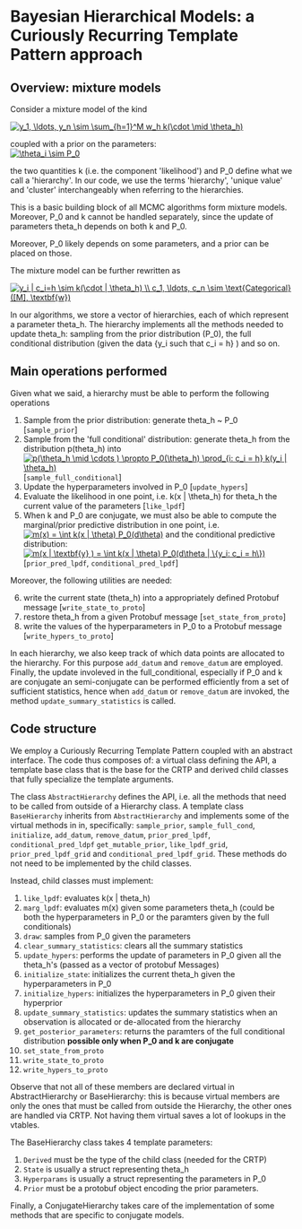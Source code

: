 # Bayesian Hierarchical Models: a Curiously Recurring Template Pattern approach

## Overview: mixture models

Consider a mixture model of the kind

<a href="https://www.codecogs.com/eqnedit.php?latex=y_1,&space;\ldots,&space;y_n&space;\sim&space;\sum_{h=1}^M&space;w_h&space;k(\cdot&space;\mid&space;\theta_h)" target="_blank"><img src="https://latex.codecogs.com/gif.latex?y_1,&space;\ldots,&space;y_n&space;\sim&space;\sum_{h=1}^M&space;w_h&space;k(\cdot&space;\mid&space;\theta_h)" title="y_1, \ldots, y_n \sim \sum_{h=1}^M w_h k(\cdot \mid \theta_h)" /></a>

coupled with a prior on the parameters:  
<a href="https://www.codecogs.com/eqnedit.php?latex=\theta_i&space;\sim&space;P_0" target="_blank"><img src="https://latex.codecogs.com/gif.latex?\theta_i&space;\sim&space;P_0" title="\theta_i \sim P_0" /></a>

the two quantities k (i.e. the component 'likelihood')  and P_0 define what we call a 'hierarchy'.
In our code, we use the terms 'hierarchy', 'unique value' and 'cluster' interchangeably 
when referring to the hierarchies.

This is a basic building block of all MCMC algorithms form mixture models. Moreover, P_0 and k cannot be handled separately, since the update of parameters theta_h depends on both k and P_0.

Moreover, P_0 likely depends on some parameters, and a prior can be placed on those.

The mixture model can be further rewritten as 

<a href="https://www.codecogs.com/eqnedit.php?latex=y_i&space;|&space;c_i=h&space;\sim&space;k(\cdot&space;|&space;\theta_h)&space;\\&space;c_1,&space;\ldots,&space;c_n&space;\sim&space;\text{Categorical}([M],&space;\textbf{w})" target="_blank"><img src="https://latex.codecogs.com/gif.latex?y_i&space;|&space;c_i=h&space;\sim&space;k(\cdot&space;|&space;\theta_h)&space;\\&space;c_1,&space;\ldots,&space;c_n&space;\sim&space;\text{Categorical}([M],&space;\textbf{w})" title="y_i | c_i=h \sim k(\cdot | \theta_h) \\ c_1, \ldots, c_n \sim \text{Categorical}([M], \textbf{w})" /></a>

In our algorithms, we store a vector of hierarchies, each of which represent a parameter theta_h.
The hierarchy implements all the methods needed to update theta_h: sampling from the prior distribution (P_0), the full conditional distribution (given the data {y_i such that c_i = h} ) and so on.


## Main operations performed

Given what we said, a hierarchy must be able to perform the following operations

1. Sample from the prior distribution: generate theta_h ~ P_0 [`sample_prior`]
2. Sample from the 'full conditional' distribution: generate theta_h from the distribution 
p(theta_h)  into<a href="https://www.codecogs.com/eqnedit.php?latex=p(\theta_h&space;\mid&space;\cdots&space;)&space;\propto&space;P_0(\theta_h)&space;\prod_{i:&space;c_i&space;=&space;h}&space;k(y_i&space;|&space;\theta_h)" target="_blank"><img src="https://latex.codecogs.com/gif.latex?p(\theta_h&space;\mid&space;\cdots&space;)&space;\propto&space;P_0(\theta_h)&space;\prod_{i:&space;c_i&space;=&space;h}&space;k(y_i&space;|&space;\theta_h)" title="p(\theta_h \mid \cdots ) \propto P_0(\theta_h) \prod_{i: c_i = h} k(y_i | \theta_h)" /></a>
[`sample_full_conditional`]
3. Update the hyperparameters involved in P_0 [`update_hypers`]
4. Evaluate the likelihood in one point, i.e. k(x | \theta_h) for theta_h the current value of the parameters [`like_lpdf`]
5. When k and P_0 are conjugate, we must also be able to compute the marginal/prior predictive distribution in one point, i.e. 
<a href="https://www.codecogs.com/eqnedit.php?latex=m(x)&space;=&space;\int&space;k(x&space;|&space;\theta)&space;P_0(d\theta)" target="_blank"><img src="https://latex.codecogs.com/gif.latex?m(x)&space;=&space;\int&space;k(x&space;|&space;\theta)&space;P_0(d\theta)" title="m(x) = \int k(x | \theta) P_0(d\theta)" /></a>
and the conditional predictive distribution: 
<a href="https://www.codecogs.com/eqnedit.php?latex=m(x&space;|&space;\textbf{y}&space;)&space;=&space;\int&space;k(x&space;|&space;\theta)&space;P_0(d\theta&space;|&space;\{y_i:&space;c_i&space;=&space;h\})" target="_blank"><img src="https://latex.codecogs.com/gif.latex?m(x&space;|&space;\textbf{y}&space;)&space;=&space;\int&space;k(x&space;|&space;\theta)&space;P_0(d\theta&space;|&space;\{y_i:&space;c_i&space;=&space;h\})" title="m(x | \textbf{y} ) = \int k(x | \theta) P_0(d\theta | \{y_i: c_i = h\})" /></a>
[`prior_pred_lpdf`, `conditional_pred_lpdf`]

Moreover, the following utilities are needed:

6. write the current state (theta_h) into a appropriately defined Protobuf message [`write_state_to_proto`]
7. restore theta_h from a given Protobuf message [`set_state_from_proto`]
8. write the values of the hyperparameters in P_0 to a Protobuf message [`write_hypers_to_proto`]

In each hierarchy, we also keep track of which data points are allocated to the hierarchy. 
For this purpose `add_datum` and `remove_datum` are employed.
Finally, the update involeved in the full_conditional, especially if P_0 and k are conjugate an semi-conjugate can be performed efficiently from a set of sufficient statistics, hence when `add_datum` or `remove_datum` are invoked, the method `update_summary_statistics` is called.


## Code structure

We employ a Curiously Recurring Template Pattern coupled with an abstract interface. 
The code thus composes of: a virtual class defining the API, a template base class that is the base for the CRTP and derived child classes that fully specialize the template arguments.

The class `AbstractHierarchy` defines the API, i.e. all the methods that need to be called 
from outside of a Hierarchy class. 
A template class `BaseHierarchy` inherits from `AbstractHierarchy` and implements some of the virtual methods in in, specifically: `sample_prior`, `sample_full_cond`, `initialize`, `add_datum`, `remove_datum`, `prior_pred_lpdf`, `conditional_pred_ldpf` `get_mutable_prior`, `like_lpdf_grid`, `prior_pred_lpdf_grid` and `conditional_pred_lpdf_grid`.
These methods do not need to be implemented by the child classes. 

Instead, child classes must implement:

1. `like_lpdf`: evaluates k(x | theta_h)
2. `marg_lpdf`: evaluates m(x) given some parameters theta_h (could be both the hyperparameters in P_0 or the paramters given by the full conditionals)
3. `draw`: samples from P_0 given the parameters
4. `clear_summary_statistics`: clears all the summary statistics
5. `update_hypers`: performs the update of parameters in P_0 given all the theta_h's (passed as a vector of protobuf Messages)
6. `initialize_state`: initializes the current theta_h given the hyperparameters in P_0
7. `initialize_hypers`: initializes the hyperparameters in P_0 given their hyperprior
8. `update_summary_statistics`: updates the summary statistics when an observation is allocated or de-allocated from the hierarchy
9. `get_posterior_parameters`: returns the paramters of the full conditional distribution **possible only when P_0 and k are conjugate**
10. `set_state_from_proto`
11. `write_state_to_proto`
12. `write_hypers_to_proto`

Observe that not all of these members are declared virtual in AbstractHierarchy or BaseHierarchy: this is because virtual members are only the ones that must be called from outside the Hierarchy, the other ones are handled via CRTP. Not having them virtual saves a lot of lookups in the vtables.

The BaseHierarchy class takes 4 template parameters:
1. `Derived` must be the type of the child class (needed for the CRTP)
2. `State` is usually a struct representing theta_h
3. `Hyperparams` is usually a struct representing the parameters in P_0
4. `Prior` must be a protobuf object encoding the prior parameters.

Finally, a ConjugateHierarchy takes care of the implementation of some methods that are specific to conjugate models.

